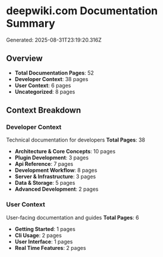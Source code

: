 # deepwiki.com Documentation Summary

Generated: 2025-08-31T23:19:20.316Z

## Overview
- **Total Documentation Pages**: 52
- **Developer Context**: 38 pages
- **User Context**: 6 pages
- **Uncategorized**: 8 pages

## Context Breakdown
### Developer Context
Technical documentation for developers
**Total Pages**: 38

- **Architecture & Core Concepts**: 10 pages
- **Plugin Development**: 3 pages
- **Api Reference**: 7 pages
- **Development Workflow**: 8 pages
- **Server & Infrastructure**: 3 pages
- **Data & Storage**: 5 pages
- **Advanced Development**: 2 pages

### User Context
User-facing documentation and guides
**Total Pages**: 6

- **Getting Started**: 1 pages
- **Cli Usage**: 2 pages
- **User Interface**: 1 pages
- **Real Time Features**: 2 pages


